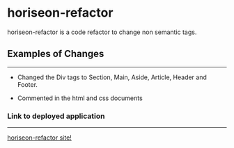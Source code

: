 # horiseon-refactor

horiseon-refactor is a code refactor to change non semantic tags.

## Examples of Changes

---

- Changed the Div tags to Section, Main, Aside, Article, Header and Footer.

- Commented in the html and css documents

### Link to deployed application

---

[ horiseon-refactor site!](https://tgarrey37.github.io/horiseon-refactor/)
